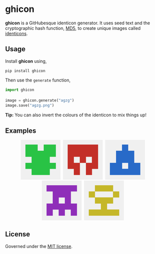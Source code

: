 # ghicon
**ghicon** is a GitHubesque identicon generator. It uses seed text and the cryptographic hash function, [MD5](https://en.wikipedia.org/wiki/MD5), to create unique images called [identicons](https://en.wikipedia.org/wiki/Identicon).

## Usage
Install **ghicon** using,
```
pip install ghicon
```

Then use the `generate` function,
```py
import ghicon

image = ghicon.generate("agzg")
image.save("agzg.png")
```

**Tip:** You can also invert the colours of the identicon to mix things up! 

## Examples
<p align="center">
	<img src="https://raw.githubusercontent.com/agzg/ghicon/372e7324bf64a3ab2d191eb01cb818410f579ee8/examples/a.png" width="128"/>&nbsp;
	<img src="https://raw.githubusercontent.com/agzg/ghicon/372e7324bf64a3ab2d191eb01cb818410f579ee8/examples/b.png" width="128"/>&nbsp;
	<img src="https://raw.githubusercontent.com/agzg/ghicon/372e7324bf64a3ab2d191eb01cb818410f579ee8/examples/c.png" width="128"/>&nbsp;
	<img src="https://raw.githubusercontent.com/agzg/ghicon/372e7324bf64a3ab2d191eb01cb818410f579ee8/examples/d.png" width="128"/>&nbsp;
	<img src="https://raw.githubusercontent.com/agzg/ghicon/372e7324bf64a3ab2d191eb01cb818410f579ee8/examples/e.png" width="128"/>&nbsp;
</p>

## License
Governed under the [MIT license](https://github.com/agzg/ghicon/blob/main/LICENSE).
